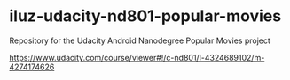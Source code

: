 # iluz-udacity-nd801-popular-movies
Repository for the Udacity Android Nanodegree Popular Movies project

https://www.udacity.com/course/viewer#!/c-nd801/l-4324689102/m-4274174626
